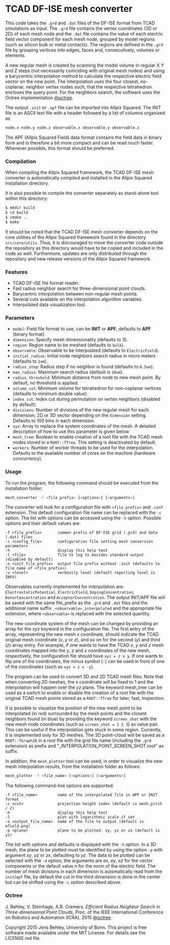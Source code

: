 # TCAD DF-ISE mesh converter
This code takes the `.grd` and `.dat` files of the DF-ISE format from TCAD simulations as input. The `.grd` file contains the vertex coordinates (3D or 2D) of each mesh node and the `.dat` file contains the value of each electric field vector component for each mesh node, grouped by model regions (such as silicon bulk or metal contacts). The regions are defined in the `.grd` file by grouping vertices into edges, faces and, consecutively, volumes or elements.

A new regular mesh is created by scanning the model volume in regular X Y and Z steps (not necessarily coinciding with original mesh nodes) and using a barycentric interpolation method to calculate the respective electric field vector on the new point. The interpolation uses the four closest, no-coplanar, neighbor vertex nodes such, that the respective tetrahedron encloses the query point. For the neighbors search, the software uses the Octree implementation [@octree].

The output `.init` or `.apf` file can be imported into Allpix Squared. The INIT file is an ASCII text file with a header followed by a list of columns organized as
```bash
node.x node.y node.z observable.x observable.y observable.z
```
The APF (Allpix Squared Field) data format contains the field data in binary form and is therefore a bit more compact and can be read much faster. Whenever possible, this format should be preferred.

### Compilation

When compiling the Allpix Squared framework, the TCAD DF-ISE mesh converter is automatically compiled and installed in the Allpix Squared installation directory.

It is also possible to compile the converter separately as stand-alone tool within this directory:
```bash
$ mkdir build
$ cd build
$ cmake ..
$ make
```

It should be noted that the TCAD DF-ISE mesh converter depends on the core utilities of the Allpix Squared framework found in the directory `src/core/utils`. Thus, it is discouraged to move the converter code outside the repository as this directory would have to be copied and included in the code as well. Furthermore, updates are only distributed through the repository and new release versions of the Allpix Squared framework.

### Features
- TCAD DF-ISE file format reader.
- Fast radius neighbor search for three-dimensional point clouds.
- Barycentric interpolation between non-regular mesh points.
- Several cuts available on the interpolation algorithm variables.
- Interpolated data visualization tool.

### Parameters
* `model`: Field file format to use, can be **INIT** or **APF**, defaults to **APF** (binary format).
* `dimension`: Specify mesh dimensionality (defaults to 3).
* `region`: Region name to be meshed (defaults to `bulk`).
* `observable`: Observable to be interpolated (defaults to `ElectricField`).
* `initial_radius`: Initial node neighbors search radius in micro meters (defaults to `1um`).
* `radius_step`: Radius step if no neighbor is found (defaults to `0.5um`).
* `max_radius`: Maximum search radius (default is `10um`).
* `radius_threshold`: Minimum distance from node to new mesh point. By default, no threshold is applied.
* `volume_cut`: Minimum volume for tetrahedron for non-coplanar vertices (defaults to minimum double value).
* `index_cut`: Index cut during permutation on vertex neighbors (disabled by default).
* `divisions`: Number of divisions of the new regular mesh for each dimension, 2D or 3D vector depending on the `dimension` setting. Defaults to 100 bins in each dimension.
* `xyz`: Array to replace the system coordinates of the mesh. A detailed description of how to use this parameter is given below.
* `mesh_tree`: Boolean to enable creation of a root file with the TCAD mesh nodes stored in a `ROOT::TTree`. This setting is deactivated by default.
* `workers`: Number of worker threads to be used for the interpolation. Defaults to the available number of cores on the machine (hardware concurrency).

### Usage
To run the program, the following command should be executed from the installation folder:
```bash
mesh_converter -f <file_prefix> [<options>] [<arguments>]
```
The converter will look for a configuration file with `<file_prefix>` and `.conf` extension. This default configuration file name can be replaced with the `-c` option.
The list with options can be accessed using the `-h` option.
Possible options and their default values are:
```
-f <file_prefix>       common prefix of DF-ISE grid (.grd) and data (.dat) files
-c <config_file>	   configuration file setting mesh conversion parameters
-h                     display this help text
-l <file>              file to log to besides standard output (disabled by default)
-o <init_file_prefix>  output file prefix without .init (defaults to file name of <file_prefix>)
-v <level>             verbosity level (default reporting level is INFO)
```

Observables currently implemented for interpolation are: `ElectrostaticPotential`, `ElectricField`, `DopingConcentration`, `DonorConcentration` and `AcceptorConcentration`.
The output INIT/APF file will be saved with the same file_prefix as the `.grd` and `.dat` files and the additional name suffix `_<observable>_interpolated` and the appropriate file extension, where `<observable>` is replaced with the selected quantity.

The new coordinate system of the mesh can be changed by providing an array for the *xyz* keyword in the configuration file. The first entry of the array, representing the new mesh *x* coordinate, should indicate the TCAD original mesh coordinate (*x*, *y* or *z*), and so on for the second (*y*) and third (*z*) array entry. For example, if one wants to have the TCAD *x*, *y* and *z* mesh coordinates mapped into the *y*, *z* and *x* coordinates of the new mesh, respectively, the configuration file should have `xyz = z x y`. If one wants to flip one of the coordinates, the minus symbol (`-`) can be used in front of one of the coordinates (such as `xyz = z x -y`).

The program can be used to convert 3D and 2D TCAD mesh files. Note that when converting 2D meshes, the *x* coordinate will be fixed to 1 and the interpolation will happen over the *yz* plane.
The keyword mesh_tree can be used as a switch to enable or disable the creation of a root file with the original TCAD mesh points stored as a `ROOT::TTree` for later, fast, inspection.

It is possible to visualize the position of the new mesh point to be interpolated (in red) surrounded by the mesh points and the closest neighbors found (in blue) by providing the keyword `screen_shot` with the new mesh node coordinates (such as `screen_shot = 1 2 3`) as value pair. This can be useful if the interpolation gets stuck in some region. Currently, it is implemented only for 3D meshes. The 3D point-cloud will be saved as a `ROOT::TGraph2D` in a root file with the grid file name (including the `.grd` extension) as prefix and "_INTERPOLATION_POINT_SCREEN_SHOT.root" as suffix.

In addition, the `mesh_plotter` tool can be used, in order to visualize the new mesh interpolation results, from the installation folder as follows:
```bash
mesh_plotter -f <file_name> [<options>] [<arguments>]
```
The following command-line options are supported:
```
-f <file_name>         name of the interpolated file in APF or INIT format
-c <cut>               projection height index (default is mesh_pitch / 2)
-h                     display this help text
-l                     plot with logarithmic scale if set
-o <output_file_name>  name of the file to output (default is efield.png)
-p <plane>             plane to be plotted. xy, yz or zx (default is yz)
```

The list with options and defaults is displayed with the `-h` option.
In a 3D mesh, the plane to be plotted must be identified by using the option `-p` with argument *xy*, *yz* or *zx*, defaulting to *yz*.
The data to be plotted can be selected with the `-d` option, the arguments are *ex*, *ey*, *ez* for the vector components or the default value *n* for the norm of the electric field.
The number of mesh divisions in each dimension is automatically read from the `init`/`apf` file, by default the cut in the third dimension is done in the center but can be shifted using the `-c` option described above.

### Octree
J. Behley, V. Steinhage, A.B. Cremers. *Efficient Radius Neighbor Search in Three-dimensional Point Clouds*, Proc. of the IEEE International Conference on Robotics and Automation (ICRA), 2015 [@octree].

Copyright 2015 Jens Behley, University of Bonn.
This project is free software made available under the MIT License. For details see the LICENSE.md file.

[@octree]: http://jbehley.github.io/papers/behley2015icra.pdf
